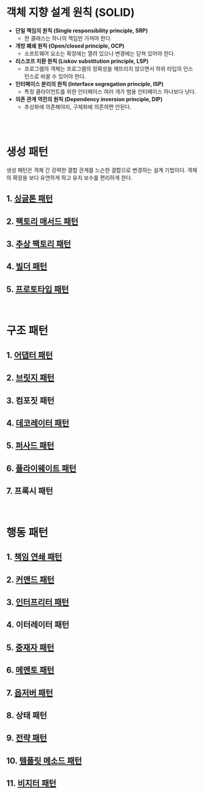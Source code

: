 # 객체 지향 설계 원칙 (SOLID)
- **단일 책임의 원칙 (Single responsibility principle, SRP)**
  - 한 클래스는 하나의 책임만 가져야 한다.
- **개방 폐쇄 원칙 (Open/closed principle, OCP)**
  - 소프트웨어 요소는 확장에는 열려 있으나 변경에는 닫쳐 있어야 한다.
- **리스코프 치환 원칙 (Liskov substitution principle, LSP)**
  - 프로그램의 객체는 프로그램의 정확성을 깨뜨리지 않으면서 하위 타입의 인스턴스로 바꿀 수 있어야 한다.
- **인터페이스 분리의 원칙 (Interface segregation principle, ISP)**
  - 특정 클라이언트를 위한 인터페이스 여러 개가 범용 인터페이스 하나보다 낫다.
- **의존 관계 역전의 원칙 (Dependency inversion principle, DIP)**
  - 추상화에 의존해야지, 구체화에 의존하면 안된다.

<br>
<br>

# 생성 패턴
생성 패턴은 객체 간 강력한 결합 관계를 느슨한 결합으로 변경하는 설계 기법이다. 객체의 확장을 보다 유연하게 하고 유지 보수를 편리하게 한다.

## 1. [싱글톤 패턴](https://github.com/yejiin/Java-Study/tree/master/design-patterns/src/main/java/com/example/designpatterns/_01_creational_patterns/_01_singleton)
## 2. [팩토리 매서드 패턴](https://github.com/yejiin/Java-Study/tree/master/design-patterns/src/main/java/com/example/designpatterns/_01_creational_patterns/_02_factory_method)
## 3. [추상 팩토리 패턴](https://github.com/yejiin/Java-Study/tree/master/design-patterns/src/main/java/com/example/designpatterns/_01_creational_patterns/_03_abstract_factory)
## 4. [빌더 패턴](https://github.com/yejiin/Java-Study/tree/master/design-patterns/src/main/java/com/example/designpatterns/_01_creational_patterns/_04_builder)
## 5. [프로토타입 패턴](https://github.com/yejiin/Java-Study/tree/master/design-patterns/src/main/java/com/example/designpatterns/_01_creational_patterns/_05_prototype)

<br>

# 구조 패턴

## 1. [어댑터 패턴](https://github.com/yejiin/Java-Study/tree/master/design-patterns/src/main/java/com/example/designpatterns/_02_structural_patterns/_06_adapter)
## 2. [브릿지 패턴](https://github.com/yejiin/Java-Study/tree/master/design-patterns/src/main/java/com/example/designpatterns/_02_structural_patterns/_07_bridge)
## 3. 컴포짓 패턴
## 4. [데코레이터 패턴](https://github.com/yejiin/Java-Study/tree/master/design-patterns/src/main/java/com/example/designpatterns/_02_structural_patterns/_09_decorator)
## 5. [퍼사드 패턴](https://github.com/yejiin/Java-Study/tree/master/design-patterns/src/main/java/com/example/designpatterns/_02_structural_patterns/_10_facade)
## 6. [플라이웨이트 패턴](https://github.com/yejiin/Java-Study/tree/master/design-patterns/src/main/java/com/example/designpatterns/_02_structural_patterns/_11_flyweight)
## 7. 프록시 패턴

<br>

# 행동 패턴

## 1. [책임 연쇄 패턴](https://github.com/yejiin/Java-Study/tree/master/design-patterns/src/main/java/com/example/designpatterns/_03_behavior_patterns/_13_chain_of_responsibilities)
## 2. [커맨드 패턴](https://github.com/yejiin/Java-Study/tree/master/design-patterns/src/main/java/com/example/designpatterns/_03_behavior_patterns/_14_command)
## 3. [인터프리터 패턴](https://github.com/yejiin/Java-Study/tree/master/design-patterns/src/main/java/com/example/designpatterns/_03_behavior_patterns/_15_interpreter)
## 4. 이터레이터 패턴
## 5. [중재자 패턴](https://github.com/yejiin/Java-Study/tree/master/design-patterns/src/main/java/com/example/designpatterns/_03_behavior_patterns/_17_mediator)
## 6. [메멘토 패턴](https://github.com/yejiin/Java-Study/tree/master/design-patterns/src/main/java/com/example/designpatterns/_03_behavior_patterns/_18_memento)
## 7. [옵저버 패턴](https://github.com/yejiin/Java-Study/tree/master/design-patterns/src/main/java/com/example/designpatterns/_03_behavior_patterns/_19_observer)
## 8. 상태 패턴
## 9. [전략 패턴](https://github.com/yejiin/Java-Study/tree/master/design-patterns/src/main/java/com/example/designpatterns/_03_behavior_patterns/_21_strategy)
## 10. [템플릿 메소드 패턴](https://github.com/yejiin/Java-Study/tree/master/design-patterns/src/main/java/com/example/designpatterns/_03_behavior_patterns/_22_template_method)
## 11. [비지터 패턴](https://github.com/yejiin/Java-Study/tree/master/design-patterns/src/main/java/com/example/designpatterns/_03_behavior_patterns/_23_visitor)
